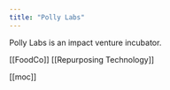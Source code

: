 ```yaml
---
title: "Polly Labs"
---
```

Polly Labs is an impact venture incubator. 

[[FoodCo]]
[[Repurposing Technology]]

[[moc]]